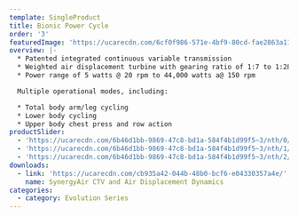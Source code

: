 ```yaml
---
template: SingleProduct
title: Bionic Power Cycle
order: '3'
featuredImage: 'https://ucarecdn.com/6cf0f986-571e-4bf9-80cd-fae2863a111f/'
overview: |-
  * Patented integrated continuous variable transmission
  * Weighted air displacement turbine with gearing ratio of 1:7 to 1:28
  * Power range of 5 watts @ 20 rpm to 44,000 watts a@ 150 rpm

  Multiple operational modes, including:

  * Total body arm/leg cycling
  * Lower body cycling
  * Upper body chest press and row action
productSlider:
  - 'https://ucarecdn.com/6b46d1bb-9869-47c8-bd1a-584f4b1d99f5~3/nth/0/'
  - 'https://ucarecdn.com/6b46d1bb-9869-47c8-bd1a-584f4b1d99f5~3/nth/1/'
  - 'https://ucarecdn.com/6b46d1bb-9869-47c8-bd1a-584f4b1d99f5~3/nth/2/'
downloads:
  - link: 'https://ucarecdn.com/cb935a42-044b-48b0-bcf6-e04330357a4e/'
    name: SynergyAir CTV and Air Displacement Dynamics
categories:
  - category: Evolution Series
---
```


